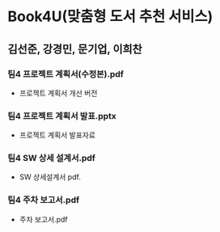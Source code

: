 # Book4U(맞춤형 도서 추천 서비스)

## 김선준, 강경민, 문기업, 이희찬

### 팀4 프로젝트 계획서(수정본).pdf
- 프로젝트 계획서 개선 버전

### 팀4 프로젝트 계획서 발표.pptx
- 프로젝트 계획서 발표자료

### 팀4 SW 상세 설계서.pdf
- SW 상세설계서 pdf.

### 팀4 주차 보고서.pdf
- 주차 보고서.pdf
